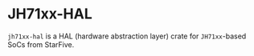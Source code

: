 # JH71xx-HAL

`jh71xx-hal` is a HAL (hardware abstraction layer) crate for `JH71xx`-based SoCs from StarFive.
